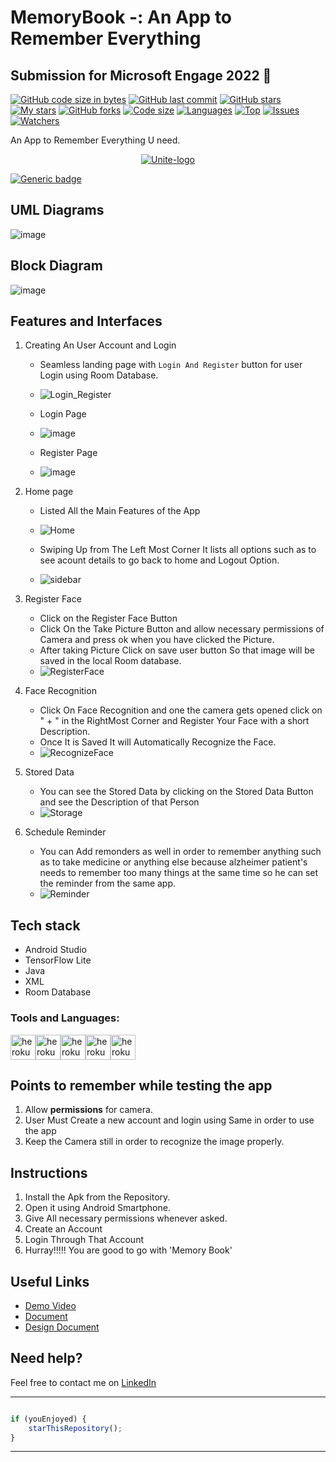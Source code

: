 # MemoryBook -: An App to Remember Everything 
## Submission for Microsoft Engage 2022 🌟

[![GitHub code size in bytes](https://img.shields.io/github/languages/code-size/aaditrychoudhury/MemoryBook?logo=github&style=for-the-badge)](https://github.com/aaditrychoudhury/) 
[![GitHub last commit](https://img.shields.io/github/last-commit/aaditrychoudhury/MemoryBook?style=for-the-badge&logo=git)](https://github.com/aaditrychoudhury/) 
[![GitHub stars](https://img.shields.io/github/stars/aaditrychoudhury/MemoryBook?style=for-the-badge)](https://github.com/aaditrychoudhury/MemoryBook/stargazers) 
[![My stars](https://img.shields.io/github/stars/aaditrychoudhury?affiliations=OWNER%2CCOLLABORATOR&style=for-the-badge&label=My%20stars)](https://github.com/aaditrychoudhury/MemoryBook/stargazers) 
[![GitHub forks](https://img.shields.io/github/forks/aaditrychoudhury/MemoryBook?style=for-the-badge&logo=git)](https://github.com/aaditrychoudhury/MemoryBook/network)
[![Code size](https://img.shields.io/github/languages/code-size/aaditrychoudhury/MemoryBook?style=for-the-badge)](https://github.com/aaditrychoudhury/MemoryBook)
[![Languages](https://img.shields.io/github/languages/count/aaditrychoudhury/MemoryBook?style=for-the-badge)](https://github.com/aaditrychoudhury/MemoryBook)
[![Top](https://img.shields.io/github/languages/top/aaditrychoudhury/MemoryBook?style=for-the-badge&label=Top%20Languages)](https://github.com/aaditrychoudhury/MemoryBook)
[![Issues](https://img.shields.io/github/issues/aaditrychoudhury/MemoryBook?style=for-the-badge&label=Issues)](https://github.com/aaditrychoudhury/MemoryBook)
[![Watchers](	https://img.shields.io/github/watchers/aaditrychoudhury/MemoryBook?label=Watch&style=for-the-badge)](https://github.com/aaditrychoudhury/MemoryBook/) 

An App to Remember Everything U need.
<p align="center">
<a href="https://MemoryBook-apurva.herokuapp.com/landing">
<img src="https://user-images.githubusercontent.com/76275812/170854285-22dc16ce-e5e6-4e6d-b1b7-aaca638395d9.png" alt="Unite-logo"/>
</a>
</p>

[![Generic badge](https://img.shields.io/badge/view-demo-blue?style=for-the-badge&label=View%20Demo%20Video)](https://youtu.be/OKKK1GOnlIU) 
## UML Diagrams
![image](https://user-images.githubusercontent.com/76275812/170863025-0edb496f-fa23-4d69-a708-9d2d280c3f0b.png)

## Block Diagram
![image](https://user-images.githubusercontent.com/76275812/170863328-80ed0271-9ffc-45f6-8c6b-815156ffbefc.png)


## Features and Interfaces

1. Creating An User Account and Login
   - Seamless landing page with `Login And Register` button for user Login using Room Database.
   - ![Login_Register](https://user-images.githubusercontent.com/76275812/170854210-72c8a7c5-2de2-41e4-9c08-b3c080cbbd08.gif)


   
 
   - Login Page
   - ![image](https://user-images.githubusercontent.com/76275812/170854358-bae0ed00-c070-4fa2-9d84-08b49aba2b42.png)
   
   
   - Register Page
   - ![image](https://user-images.githubusercontent.com/76275812/170854377-f981a156-82ee-44da-b778-757ac9001d55.png)

2. Home page 
   - Listed All the Main Features of the App
   - ![Home](https://user-images.githubusercontent.com/76275812/170854587-1a48d8b6-9946-4b45-b26b-f6621fe263b8.gif)


   
   - Swiping Up from The Left Most Corner It lists all options such as to see acount details to go back to home and Logout Option.
   - ![sidebar](https://user-images.githubusercontent.com/76275812/170854602-7d1260ac-de92-41aa-88c4-c505921622f2.gif)

     
3. Register Face
   - Click on the Register Face Button
   - Click On the Take Picture Button and allow necessary permissions of Camera and press ok when you have clicked the Picture.
   - After taking Picture Click on save user button So that image will be saved in the local Room database.
   - ![RegisterFace](https://user-images.githubusercontent.com/76275812/170856482-51580f07-cdce-4018-9590-86c52992f056.gif)

   
4. Face Recognition
   - Click On Face Recognition and one the camera gets opened click on " + " in the RightMost Corner and Register Your Face with a short Description.
   - Once It is Saved It will Automatically Recognize the Face.
   - ![RecognizeFace](https://user-images.githubusercontent.com/76275812/170856424-7d0ad1b7-4791-4dc6-8b79-b2da5fe0265c.gif)


  
   

5. Stored Data
   - You can see the Stored Data by clicking on the Stored Data Button and see the Description of that Person
   - ![Storage](https://user-images.githubusercontent.com/76275812/170856622-1bf1d47b-e12c-48a6-a458-e938b24fcfd1.gif)


   
   
6. Schedule Reminder 
   - You can Add remonders as well in order to remember anything such as to take medicine or anything else because alzheimer patient's needs to remember too many things at the same time so he can set the reminder from the same app.
   - ![Reminder](https://user-images.githubusercontent.com/76275812/170854860-ff1376ed-baf5-4d86-a307-213e1fdb48ea.gif)



## Tech stack

  - Android Studio
  - TensorFlow Lite
  - Java
  - XML
  - Room Database

### Tools and Languages: 
<img src="https://www.vectorlogo.zone/logos/java/java-vertical.svg" alt="heroku" width="40" height="40"/><img src="https://www.vectorlogo.zone/logos/android/android-icon.svg" alt="heroku" width="40" height="40"/><img src="https://www.vectorlogo.zone/logos/tensorflow/tensorflow-icon.svg" alt="heroku" width="40" height="40"/><img src="https://www.vectorlogo.zone/logos/mysql/mysql-icon.svg" alt="heroku" width="40" height="40"/><img src="https://www.vectorlogo.zone/logos/w3c_xml/w3c_xml-icon.svg" alt="heroku" width="40" height="40"/>



## Points to remember while testing the app

1. Allow **permissions** for camera.
2. User Must Create a new account and login using Same in order to use the app
3. Keep the Camera still in order to recognize the image properly.

## Instructions


1. Install the Apk from the Repository.
2. Open it using Android Smartphone.
3. Give All necessary permissions whenever asked. 
4. Create an Account
5. Login Through That Account 
5. Hurray!!!!! You are good to go with 'Memory Book'



## Useful Links

- [Demo Video](https://youtu.be/LsbhoawAZOU)
- [Document](https://www.canva.com/design/DAFCFQnAJWw/ZUQw1ukcdcLGJ05qZ-H3Bg/view?utm_content=DAFCFQnAJWw&utm_campaign=designshare&utm_medium=link2&utm_source=sharebutton)
- [Design Document](https://docs.google.com/document/d/1YSLyGvn87_cATycrD9la8HAzBLB3F42fuBuF05jAJ_s/edit?usp=sharing)

## Need help?

Feel free to contact me on [LinkedIn](https://www.linkedin.com/in/aaditry-choudhury-676336188/) 



---------

```javascript

if (youEnjoyed) {
    starThisRepository();
}

```

-----------

